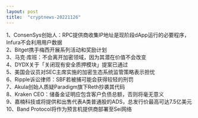 ```yaml
---
layout: post
title:  "cryptnews-20221126"
---
```

1、ConsenSys创始人：RPC提供商收集IP地址是现阶段dApp运行的必要程序，Infura不会利用用户数据  
2、Bitget携手梅西开展系列活动和奖励计划  
3、马克·库班：不会离开加密领域，因为其潜在价值不会改变  
4、DYDX关于「关闭现有安全质押模块」提案已通过  
5、美国会议员对SEC主席实施的加密生态系统监管策略表示担忧  
6、Ripple诉讼律师：SBF若被捕可能会获得较轻的刑罚  
7、Akula创始人质疑Paradigm旗下Reth抄袭其代码  
8、Kraken CEO：储备金证明应包含客户负债总额，否则将毫无意义  
9、嘉楠科技或将提供和出售代表A类普通股的ADS，总发行价最高可达7.5亿美元  
10、Band Protocol将作为预言机提供商部署至Sei网络  
